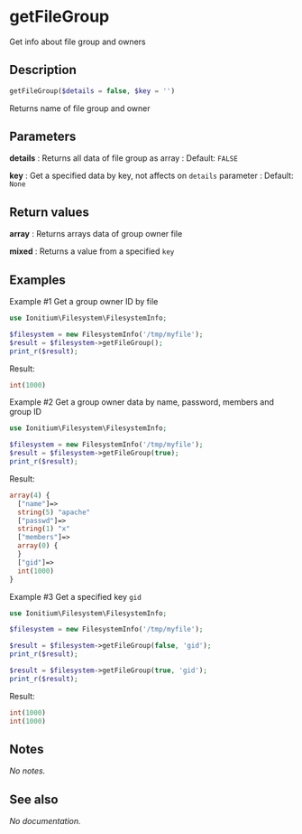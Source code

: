 # getFileGroup

Get info about file group and owners

## Description

```php
getFileGroup($details = false, $key = '')
```

Returns name of file group and owner

## Parameters

__details__
: Returns all data of file group as array
: Default: `FALSE`

__key__
: Get a specified data by key, not affects on `details` parameter
: Default: `None`

## Return values

__array__
: Returns arrays data of group owner file

__mixed__
: Returns a value from a specified `key`

## Examples

Example #1 Get a group owner ID by file
```php
use Ionitium\Filesystem\FilesystemInfo;

$filesystem = new FilesystemInfo('/tmp/myfile');
$result = $filesystem->getFileGroup();
print_r($result);
```

Result:
```php
int(1000)
```

Example #2 Get a group owner data by name, password, members and group ID
```php
use Ionitium\Filesystem\FilesystemInfo;

$filesystem = new FilesystemInfo('/tmp/myfile');
$result = $filesystem->getFileGroup(true);
print_r($result);
```

Result:
```php
array(4) {
  ["name"]=>
  string(5) "apache"
  ["passwd"]=>
  string(1) "x"
  ["members"]=>
  array(0) {
  }
  ["gid"]=>
  int(1000)
}
```

Example #3 Get a specified key `gid`
```php
use Ionitium\Filesystem\FilesystemInfo;

$filesystem = new FilesystemInfo('/tmp/myfile');

$result = $filesystem->getFileGroup(false, 'gid');
print_r($result);

$result = $filesystem->getFileGroup(true, 'gid');
print_r($result);
```

Result:
```php
int(1000)
int(1000)
```

## Notes

_No notes._

## See also

_No documentation._
